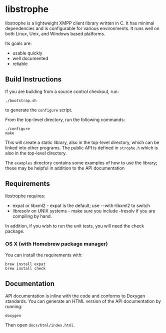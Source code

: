 # libstrophe

libstrophe is a lightweight XMPP client library written in C. It has
minimal dependencies and is configurable for various environments. It
runs well on both Linux, Unix, and Windows based platforms.

Its goals are:

- usable quickly
- well documented
- reliable

## Build Instructions

If you are building from a source control checkout, run:

    ./bootstrap.sh

to generate the `configure` script.

From the top-level directory, run the following commands:

    ./configure
    make

This will create a static library, also in the top-level
directory, which can be linked into other programs. The 
public API is defined in `strophe.h` which is also in the
top-level directory.

The `examples` directory contains some examples of how to
use the library; these may be helpful in addition to the
API documentation

## Requirements

libstrophe requires:

- expat or libxml2 - expat is the default; use --with-libxml2 to
  switch
- libresolv on UNIX systems - make sure you include -lresolv
  if you are compiling by hand. 

In addition, if you wish to run the unit tests, you will need the
check package.

### OS X (with Homebrew package manager)

You can install the requirements with:

    brew install expat
    brew install check

## Documentation

API documentation is inline with the code and conforms to Doxygen
standards. You can generate an HTML version of the API documentation
by running:

    doxygen

Then open `docs/html/index.html`.
